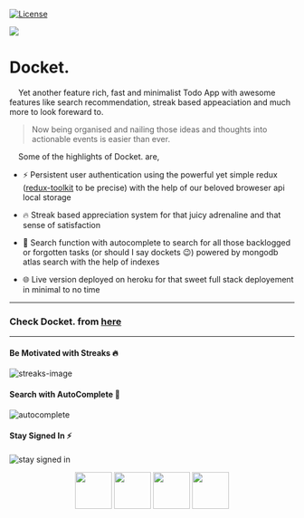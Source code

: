 [![License](https://img.shields.io/badge/License-Apache_2.0-blue.svg)](https://opensource.org/licenses/Apache-2.0)

<img src="https://s10.gifyu.com/images/favicon0a585583a22b7d7e.png" >

# Docket.

&nbsp;&nbsp;&nbsp;&nbsp;Yet another feature rich, fast and minimalist Todo App with awesome features like search recommendation, streak based appeaciation and much more to look foreward to.

> Now being organised and nailing those ideas and thoughts into actionable events is easier than ever.

&nbsp;&nbsp;&nbsp;&nbsp;Some of the highlights of Docket. are,

- ⚡ Persistent user authentication using the powerful yet simple redux ([redux-toolkit](url) to be precise) with the help of our beloved broweser api local storage

- 🔥 Streak based appreciation system for that juicy adrenaline and that sense of satisfaction

- 🔎 Search function with autocomplete to search for all those backlogged or forgotten tasks (or should I say dockets 😉) powered by mongodb atlas search with the help of indexes

- 🌐 Live version deployed on heroku for that sweet full stack deployement in minimal to no time

---

### Check Docket. from [here](http://docket-todo-app.herokuapp.com/)

---

#### Be Motivated with Streaks 🔥

![streaks-image](https://dev-to-uploads.s3.amazonaws.com/uploads/articles/n7vstvc6y1fo4g99ihti.png)

#### Search with AutoComplete 🔎

![autocomplete](https://s10.gifyu.com/images/autocomplete6a3765c41aa6bd99.gif)

#### Stay Signed In ⚡

![stay signed in](https://s10.gifyu.com/images/stay-signed-in.gif)

<p align="center">
 <img src="https://github.com/tharun0120/tharun0120/blob/main/logos/react.svg" width="65" height="65"/>
  <img src="https://github.com/tharun0120/tharun0120/blob/main/logos/nodejs.svg" width="65" height="65"/>
  <img src="https://github.com/tharun0120/tharun0120/blob/main/logos/mongodb.svg" width="65" height="65"/>
  <img src="https://github.com/tharun0120/tharun0120/blob/main/logos/express.svg" width="65" height="65"/>
</p>
